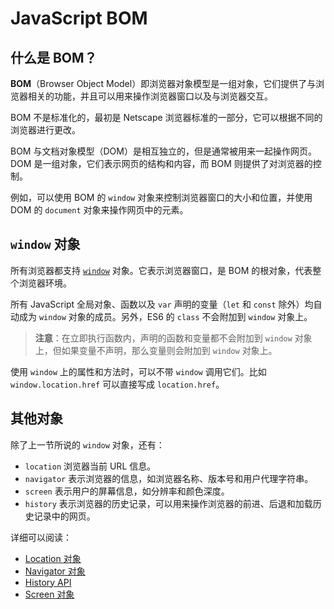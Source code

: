 # JavaScript BOM

## 什么是 BOM？

**BOM**（Browser Object Model）即浏览器对象模型是一组对象，它们提供了与浏览器相关的功能，并且可以用来操作浏览器窗口以及与浏览器交互。

BOM 不是标准化的，最初是 Netscape 浏览器标准的一部分，它可以根据不同的浏览器进行更改。

BOM 与文档对象模型（DOM）是相互独立的，但是通常被用来一起操作网页。DOM 是一组对象，它们表示网页的结构和内容，而 BOM 则提供了对浏览器的控制。

例如，可以使用 BOM 的 `window` 对象来控制浏览器窗口的大小和位置，并使用 DOM 的 `document` 对象来操作网页中的元素。

## `window` 对象

所有浏览器都支持 [`window`](https://developer.mozilla.org/zh-CN/docs/Web/API/Window) 对象。它表示浏览器窗口，是 BOM 的根对象，代表整个浏览器环境。

所有 JavaScript 全局对象、函数以及 `var` 声明的变量（`let` 和 `const` 除外）均自动成为 `window` 对象的成员。另外，ES6 的 `class` 不会附加到 `window` 对象上。

> **注意**：在立即执行函数内，声明的函数和变量都不会附加到 `window` 对象上，但如果变量不声明，那么变量则会附加到 `window` 对象上。

使用 `window` 上的属性和方法时，可以不带 `window` 调用它们。比如 `window.location.href` 可以直接写成 `location.href`。

## 其他对象

除了上一节所说的 `window` 对象，还有：

- `location` 浏览器当前 URL 信息。
- `navigator` 表示浏览器的信息，如浏览器名称、版本号和用户代理字符串。
- `screen` 表示用户的屏幕信息，如分辨率和颜色深度。
- `history` 表示浏览器的历史记录，可以用来操作浏览器的前进、后退和加载历史记录中的网页。

详细可以阅读：

- [Location 对象](https://github.com/lio-zero/blog/blob/main/JavaScript/Location%20%E5%AF%B9%E8%B1%A1.md)
- [Navigator 对象](https://github.com/lio-zero/blog/blob/main/JavaScript/Navigator%20%E5%AF%B9%E8%B1%A1.md)
- [History API](https://github.com/lio-zero/blog/blob/main/Web%20API/History%20API.md)
- [Screen 对象](https://github.com/lio-zero/blog/blob/main/JavaScript/Screen%20%E5%AF%B9%E8%B1%A1.md)
